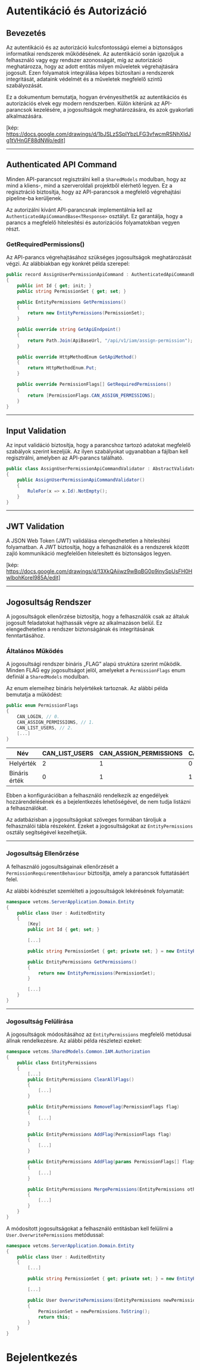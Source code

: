# Autentikáció és Autorizáció


## Bevezetés

Az autentikáció és az autorizáció kulcsfontosságú elemei a biztonságos informatikai rendszerek működésének. Az autentikáció során igazoljuk a felhasználó vagy egy rendszer azonosságát, míg az autorizáció meghatározza, hogy az adott entitás milyen műveletek végrehajtására jogosult. Ezen folyamatok integrálása képes biztosítani a rendszerek integritását, adataink védelmét és a műveletek megfelelő szintű szabályozását.

Ez a dokumentum bemutatja, hogyan érvényesíthetők az autentikációs és autorizációs elvek egy modern rendszerben. Külön kitérünk az API-parancsok kezelésére, a jogosultságok meghatározására, és azok gyakorlati alkalmazására.

[kép: https://docs.google.com/drawings/d/1bJSLzSSpIYbzLFG3vfwcmRSNhXIdJg1tVHnGF88dNWo/edit]

---

## Authenticated API Command

Minden API-parancsot regisztrálni kell a `SharedModels` modulban, hogy az mind a kliens-, mind a szerveroldali projektből elérhető legyen. Ez a regisztráció biztosítja, hogy az API-parancsok a megfelelő végrehajtási pipeline-ba kerüljenek.

Az autorizálni kívánt API-parancsnak implementálnia kell az `AuthenticatedApiCommandBase<TResponse>` osztályt. Ez garantálja, hogy a parancs a megfelelő hitelesítési és autorizációs folyamatokban vegyen részt.

### GetRequiredPermissions()
Az API-parancs végrehajtásához szükséges jogosultságok meghatározását végzi. Az alábbiakban egy konkrét példa szerepel:

```c#
public record AssignUserPermissionApiCommand : AuthenticatedApiCommandBase<AssignUserPermissionApiCommandResponse>
{
    public int Id { get; init; }
    public string PermissionSet { get; set; }

    public EntityPermissions GetPermissions()
    {
        return new EntityPermissions(PermissionSet);
    }

    public override string GetApiEndpoint()
    {
        return Path.Join(ApiBaseUrl, "/api/v1/iam/assign-permission");
    }

    public override HttpMethodEnum GetApiMethod()
    {
        return HttpMethodEnum.Put;
    }

    public override PermissionFlags[] GetRequiredPermissions()
    {
        return [PermissionFlags.CAN_ASSIGN_PERMISSIONS];
    }
}
```

---

## Input Validation
Az input validáció biztosítja, hogy a parancshoz tartozó adatokat megfelelő szabályok szerint kezeljük. Az ilyen szabályokat ugyanabban a fájlban kell regisztrálni, amelyben az API-parancs található.

```c#
public class AssignUserPermissionApiCommandValidator : AbstractValidator<AssignUserPermissionApiCommand>
{
    public AssignUserPermissionApiCommandValidator()
    {
        RuleFor(x => x.Id).NotEmpty();
    }
}
```

---

## JWT Validation

A JSON Web Token (JWT) validálása elengedhetetlen a hitelesítési folyamatban. A JWT biztosítja, hogy a felhasználók és a rendszerek között zajló kommunikáció megfelelően hitelesített és biztonságos legyen.

[kép: https://docs.google.com/drawings/d/13XkQAiiwz9wBqBG0p9inySpUsFH0HwIbohKoreI985A/edit]

---

## Jogosultság Rendszer
A jogosultságok ellenőrzése biztosítja, hogy a felhasználók csak az általuk jogosult feladatokat hajthassák végre az alkalmazáson belül. Ez elengedhetetlen a rendszer biztonságának és integritásának fenntartásához.

### Általános Működés
A jogosultsági rendszer bináris „FLAG” alapú struktúra szerint működik. Minden FLAG egy jogosultságot jelöl, amelyeket a `PermissionFlags` enum definiál a `SharedModels` modulban.

Az enum elemeihez bináris helyértékek tartoznak. Az alábbi példa bemutatja a működést:

```c#
public enum PermissionFlags
{
    CAN_LOGIN, // 0.
    CAN_ASSIGN_PERMISSIONS, // 1.
    CAN_LIST_USERS, // 2.
    [...]
}
```

| Név           | CAN_LIST_USERS | CAN_ASSIGN_PERMISSIONS | CAN_LOGIN |
|----------------|----------------|------------------------|-----------|
| Helyérték    | 2              | 1                      | 0         |
| Bináris érték | 0              | 1                      | 1         |

Ebben a konfigurációban a felhasználó rendelkezik az engedélyek hozzárendelésének és a bejelentkezés lehetőségével, de nem tudja listázni a felhasználókat.

Az adatbázisban a jogosultságokat szöveges formában tároljuk a felhasználói tábla részeként. Ezeket a jogosultságokat az `EntityPermissions` osztály segítségével kezelhetjük.

---

### Jogosultság Ellenőrzése

A felhasználó jogosultságainak ellenőrzését a `PermissionRequirementBehaviour` biztosítja, amely a parancsok futtatásáért felel.

Az alábbi kódrészlet szemlélteti a jogosultságok lekérésének folyamatát:

```c#
namespace vetcms.ServerApplication.Domain.Entity
{
    public class User : AuditedEntity
    {
        [Key]
        public int Id { get; set; }

        [...]

        public string PermissionSet { get; private set; } = new EntityPermissions().AddFlag(PermissionFlags.CAN_LOGIN).ToString();

        public EntityPermissions GetPermissions()
        {
            return new EntityPermissions(PermissionSet);
        }

        [...]
    }
}
```

---

### Jogosultság Felülírása

A jogosultságok módosításához az `EntityPermissions` megfelelő metódusai állnak rendelkezésre. Az alábbi példa részletezi ezeket:

```c#
namespace vetcms.SharedModels.Common.IAM.Authorization
{
    public class EntityPermissions
    {
        [...]
        public EntityPermissions ClearAllFlags()
        {
            [...]
        }

        public EntityPermissions RemoveFlag(PermissionFlags flag)
        {
            [...]
        }

        public EntityPermissions AddFlag(PermissionFlags flag)
        {
            [...]
        }

        public EntityPermissions AddFlag(params PermissionFlags[] flags)
        {
            [...]
        }

        public EntityPermissions MergePermissions(EntityPermissions other)
        {
            [...]
        }
    }
}
```

A módosított jogosultságokat a felhasználó entitásban kell felülírni a `User.OverwritePermissions` metódussal:

```c#
namespace vetcms.ServerApplication.Domain.Entity
{
    public class User : AuditedEntity
    {
        [...]

        public string PermissionSet { get; private set; } = new EntityPermissions().AddFlag(PermissionFlags.CAN_LOGIN).ToString();

        [...]

        public User OverwritePermissions(EntityPermissions newPermissions)
        {
            PermissionSet = newPermissions.ToString();
            return this;    
        }
    }
}
```

# Bejelentkezés